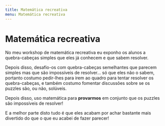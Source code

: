 ```yaml
---
title: Matemática recreativa
menu: Matemática recreativa
---
```


# Matemática recreativa

No meu workshop de matemática recreativa eu exponho os alunos a quebra-cabeças simples que eles já conhecem e que sabem resolver.

Depois disso, desafio-os com quebra-cabeças semelhantes que parecem simples mas que são impossíveis de resolver... só que eles não o sabem, portanto costumo pedir-lhes para irem ao quadro para tentar resolver os quebra-cabeças, e também costumo fomentar discussões sobre se os puzzles são, ou não, solúveis.

Depois disso, uso matemática para **provarmos** em conjunto que os puzzles são impossíveis de resolver!

E a melhor parte disto tudo é que eles acabam por achar bastante mais divertido do que o que eu acabei de fazer parecer!
